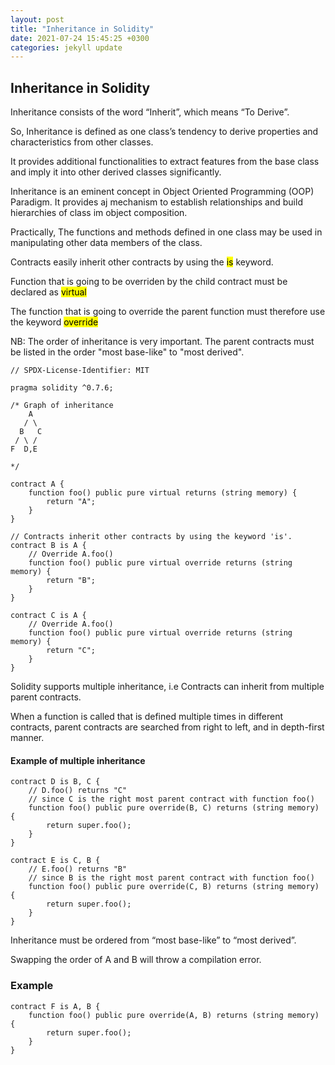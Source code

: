 ```yaml
---
layout: post
title: "Inheritance in Solidity"
date: 2021-07-24 15:45:25 +0300
categories: jekyll update
---
```


## Inheritance in Solidity

Inheritance consists of the word “Inherit”, which means “To Derive”. 

So, Inheritance is defined as one class’s tendency to derive properties and characteristics from other classes. 

It provides additional functionalities to extract features from the base class and imply it into other derived classes significantly.

Inheritance is an eminent concept in Object Oriented Programming (OOP) Paradigm. 
It provides aj mechanism to establish relationships and build hierarchies of class
im object composition. 

Practically, The functions and methods defined in one class may be used in manipulating other data members of the class.


Contracts easily inherit other contracts by using the <mark>is</mark> keyword. 

Function that is going to be overriden by the child contract must be declared as <mark>virtual</mark>

The function that is going to override the parent function must therefore use the keyword <mark>override</mark>

NB: The order of inheritance is very important.
    The parent contracts must be listed in the order "most base-like" to "most derived".  


    // SPDX-License-Identifier: MIT
    
    pragma solidity ^0.7.6;

    /* Graph of inheritance
        A
       / \
      B   C
     / \ /
    F  D,E

    */

    contract A {
        function foo() public pure virtual returns (string memory) {
            return "A";
        }
    }

    // Contracts inherit other contracts by using the keyword 'is'.
    contract B is A {
        // Override A.foo()
        function foo() public pure virtual override returns (string memory) {
            return "B";
        }
    }

    contract C is A {
        // Override A.foo()
        function foo() public pure virtual override returns (string memory) {
            return "C";
        }
    }

Solidity supports multiple inheritance, i.e Contracts can inherit from multiple parent contracts.

When a function is called that is defined multiple times in different contracts, parent contracts are searched from
right to left, and in depth-first manner.

#### Example of multiple inheritance

    contract D is B, C {
        // D.foo() returns "C"
        // since C is the right most parent contract with function foo()
        function foo() public pure override(B, C) returns (string memory) {
            return super.foo();
        }
    }

    contract E is C, B {
        // E.foo() returns "B"
        // since B is the right most parent contract with function foo()
        function foo() public pure override(C, B) returns (string memory) {
            return super.foo();
        }
    }


Inheritance must be ordered from “most base-like” to “most derived”.

Swapping the order of A and B will throw a compilation error.

### Example
   
    contract F is A, B {
        function foo() public pure override(A, B) returns (string memory) {
            return super.foo();
        }
    }
